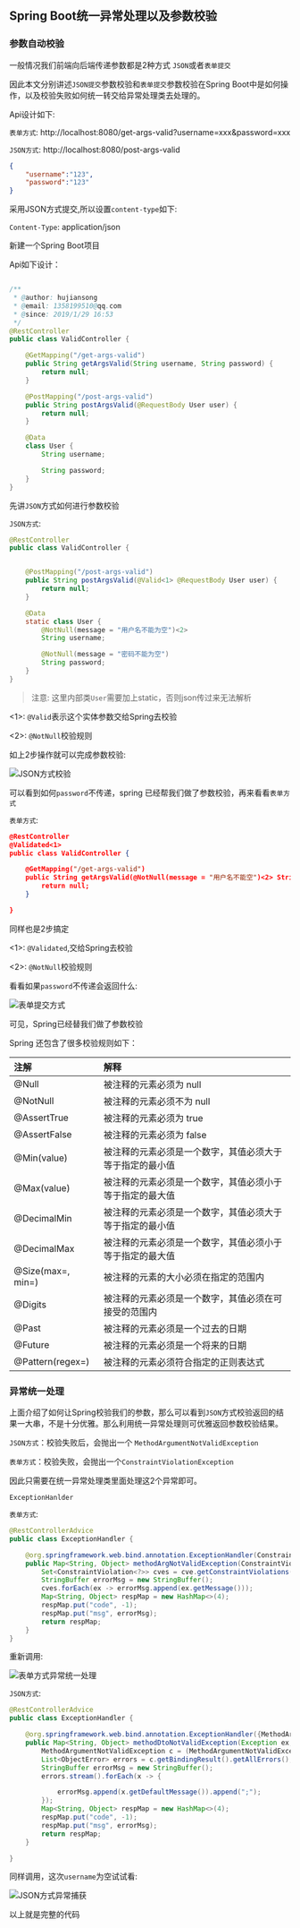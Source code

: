 ## Spring Boot统一异常处理以及参数校验


### 参数自动校验

一般情况我们前端向后端传递参数都是2种方式 `JSON`或者`表单提交`

因此本文分别讲述`JSON提交`参数校验和`表单提交`参数校验在Spring Boot中是如何操作，以及校验失败如何统一转交给异常处理类去处理的。

Api设计如下:

`表单方式`: http://localhost:8080/get-args-valid?username=xxx&password=xxx

`JSON方式`: http://localhost:8080/post-args-valid

```json
{
    "username":"123",
    "password":"123"
}

```

采用JSON方式提交,所以设置`content-type`如下:

`Content-Type`: application/json

新建一个Spring Boot项目


Api如下设计：

```java

/**
 * @author: hujiansong
 * @email: 1358199510@qq.com
 * @since: 2019/1/29 16:53
 */
@RestController
public class ValidController {

    @GetMapping("/get-args-valid")
    public String getArgsValid(String username, String password) {
        return null;
    }

    @PostMapping("/post-args-valid")
    public String postArgsValid(@RequestBody User user) {
        return null;
    }

    @Data
    class User {
        String username;

        String password;
    }
}

```

先讲`JSON`方式如何进行参数校验

`JSON方式`:

```java
@RestController
public class ValidController {


    @PostMapping("/post-args-valid")
    public String postArgsValid(@Valid<1> @RequestBody User user) {
        return null;
    }

    @Data
    static class User {
        @NotNull(message = "用户名不能为空")<2>
        String username;

        @NotNull(message = "密码不能为空")
        String password;
    }
}

```

> 注意: 这里内部类`User`需要加上static，否则json传过来无法解析

<1>: `@Valid`表示这个实体参数交给Spring去校验

<2>: `@NotNull`校验规则

如上2步操作就可以完成参数校验:

![JSON方式校验](http://ww1.sinaimg.cn/large/005RZJcZgy1fznkixga6xj30i30n2mxt.jpg)

可以看到如何`password`不传递，spring 已经帮我们做了参数校验，再来看看`表单方式`

`表单方式`:

```json
@RestController
@Validated<1>
public class ValidController {

    @GetMapping("/get-args-valid")
    public String getArgsValid(@NotNull(message = "用户名不能空")<2> String username, @NotNull(message = "密码不能为空") String password) {
        return null;
    }

}

```
同样也是2步搞定

<1>: `@Validated`,交给Spring去校验

<2>: `@NotNull`校验规则

看看如果`password`不传递会返回什么:

![表单提交方式](http://ww1.sinaimg.cn/large/005RZJcZgy1fznkslxzf8j30j10dxdg2.jpg)


可见，Spring已经替我们做了参数校验

Spring 还包含了很多校验规则如下：

|注解|解释|
|:----|:-----|
|@Null|   被注释的元素必须为 null    |
|@NotNull|    被注释的元素必须不为 null    |
|@AssertTrue|     被注释的元素必须为 true    |
|@AssertFalse|    被注释的元素必须为 false    |
|@Min(value)  |   被注释的元素必须是一个数字，其值必须大于等于指定的最小值    |
|@Max(value)   |  被注释的元素必须是一个数字，其值必须小于等于指定的最大值    |
|@DecimalMin | 被注释的元素必须是一个数字，其值必须大于等于指定的最小值    |
|@DecimalMax | 被注释的元素必须是一个数字，其值必须小于等于指定的最大值    |
|@Size(max=, min=)   |被注释的元素的大小必须在指定的范围内    |
|@Digits     | 被注释的元素必须是一个数字，其值必须在可接受的范围内    |
|@Past|   被注释的元素必须是一个过去的日期    |
|@Future|     被注释的元素必须是一个将来的日期    |
|@Pattern(regex=)|  被注释的元素必须符合指定的正则表达式|


### 异常统一处理

上面介绍了如何让Spring校验我们的参数，那么可以看到`JSON`方式校验返回的结果一大串，不是十分优雅。那么利用统一异常处理则可优雅返回参数校验结果。

`JSON方式`：校验失败后，会抛出一个 `MethodArgumentNotValidException`

`表单方式`：校验失败，会抛出一个`ConstraintViolationException`

因此只需要在统一异常处理类里面处理这2个异常即可。


`ExceptionHanlder`

`表单方式`:

```java
@RestControllerAdvice
public class ExceptionHandler {

    @org.springframework.web.bind.annotation.ExceptionHandler(ConstraintViolationException.class)
    public Map<String, Object> methodArgNotValidException(ConstraintViolationException cve, HttpServletRequest httpServletRequest) {
        Set<ConstraintViolation<?>> cves = cve.getConstraintViolations();
        StringBuffer errorMsg = new StringBuffer();
        cves.forEach(ex -> errorMsg.append(ex.getMessage()));
        Map<String, Object> respMap = new HashMap<>(4);
        respMap.put("code", -1);
        respMap.put("msg", errorMsg);
        return respMap;
    }
}
```

重新调用:

![表单方式异常统一处理](http://ww1.sinaimg.cn/large/005RZJcZgy1fznl5qrt75j30i20fft8w.jpg)


`JSON方式`:

```java
@RestControllerAdvice
public class ExceptionHandler {

    @org.springframework.web.bind.annotation.ExceptionHandler({MethodArgumentNotValidException.class})
    public Map<String, Object> methodDtoNotValidException(Exception ex, HttpServletRequest request) {
        MethodArgumentNotValidException c = (MethodArgumentNotValidException) ex;
        List<ObjectError> errors = c.getBindingResult().getAllErrors();
        StringBuffer errorMsg = new StringBuffer();
        errors.stream().forEach(x -> {

            errorMsg.append(x.getDefaultMessage()).append(";");
        });
        Map<String, Object> respMap = new HashMap<>(4);
        respMap.put("code", -1);
        respMap.put("msg", errorMsg);
        return respMap;
    }

}
```

同样调用，这次`username`为空试试看:

![JSON方式异常捕获](http://ww1.sinaimg.cn/large/005RZJcZgy1fznlahvswfj30id0hyq34.jpg)

以上就是完整的代码




